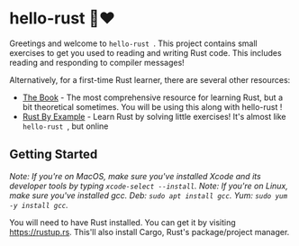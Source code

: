 <div class="oranda-hide">

# hello-rust 🦀❤️

</div>

Greetings and welcome to `hello-rust `. This project contains small exercises to get you used to reading and writing Rust code. This includes reading and responding to compiler messages!

Alternatively, for a first-time Rust learner, there are several other resources:

- [The Book](https://doc.oudream.org/book/index.html) - The most comprehensive resource for learning Rust, but a bit theoretical sometimes. You will be using this along with hello-rust !
- [Rust By Example](https://doc.oudream.org/rust-by-example/index.html) - Learn Rust by solving little exercises! It's almost like `hello-rust `, but online

## Getting Started

_Note: If you're on MacOS, make sure you've installed Xcode and its developer tools by typing `xcode-select --install`._
_Note: If you're on Linux, make sure you've installed gcc. Deb: `sudo apt install gcc`. Yum: `sudo yum -y install gcc`._

You will need to have Rust installed. You can get it by visiting <https://rustup.rs>. This'll also install Cargo, Rust's package/project manager.
